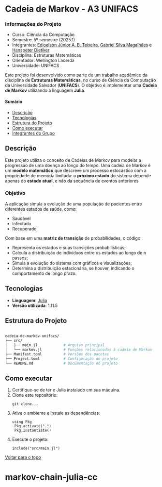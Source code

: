 # Cadeia de Markov - A3 UNIFACS

### Informações do Projeto

- Curso: Ciência da Computação
- Semestre: 5º semestre (2025.1)
- Integrantes: [Edioelson Júnior A. B. Teixeira](https://github.com/DeveloperEdd), [Gabriel Silva Magalhães](https://github.com/Gabrielsilvamagalhaes) e [Hanspeter Dietiker](https://github.com/hanspeterdietiker)
- Disciplina: Estruturas Matemáticas
- Orientador: Wellington Lacerda
- Universidade: UNIFACS

Este projeto foi desenvolvido como parte de um trabalho acadêmico da disciplina de **Estruturas Matemáticas**, no curso de Ciência da Computação da Universidade Salvador (**UNIFACS**). O objetivo é implementar uma **Cadeia de Markov** utilizando a linguagem **Julia**.

#### Sumário

- [Descrição](#-descrição)
- [Tecnologias](#️-tecnologias)
- [Estrutura do Projeto](#-estrutura-do-projeto)
- [Como executar](#️-como-executar)
- [Integrantes do Grupo](#-integrantes-do-grupo)

## Descrição

Este projeto utiliza o conceito de Cadeias de Markov para modelar a progressão de uma doença ao longo do tempo. Uma cadeia de Markov é um **modelo matemático** que descreve um processo estocástico com a propriedade de memória limitada: o **próximo estado** do sistema depende apenas do **estado atual**, e não da sequência de eventos anteriores.

### Objetivo

A aplicação simula a evolução de uma população de pacientes entre diferentes estados de saúde, como:

- Saudável
- Infectado
- Recuperado

Com base em uma **matriz de transição** de probabilidades, o código:

- Representa os estados e suas transições probabilísticas;
- Calcula a distribuição de indivíduos entre os estados ao longo de n passos;
- Simula a evolução do sistema com gráficos e visualizações;
- Determina a distribuição estacionária, se houver, indicando o comportamento de longo prazo.

## Tecnologias

- **Linguagem**: [Julia](https://julialang.org/)
- **Versão utilizada**: 1.11.5

## Estrutura do Projeto

```bash

cadeia-de-markov-unifacs/
├── src/
│   ├── main.jl            # Arquivo principal
│   └── markov.jl          # Funções relacionadas à cadeia de Markov
├── Manifest.toml          # Versões dos pacotes
├── Project.toml           # Configuração do projeto
└── README.md              # Documentação do projeto
```

## Como executar

1. Certifique-se de ter o Julia instalado em sua máquina.
2. Clone este repositório:
   ```
   git clone...
   ```
3. Ative o ambiente e instale as dependências:
   ```
   using Pkg
    Pkg.activate(".")
    Pkg.instantiate()
   ```
4. Execute o projeto:
   ```
   include("src/main.jl")
   ```

[Voltar para o topo](#informações-do-projeto)
# markov-chain-julia-cc
